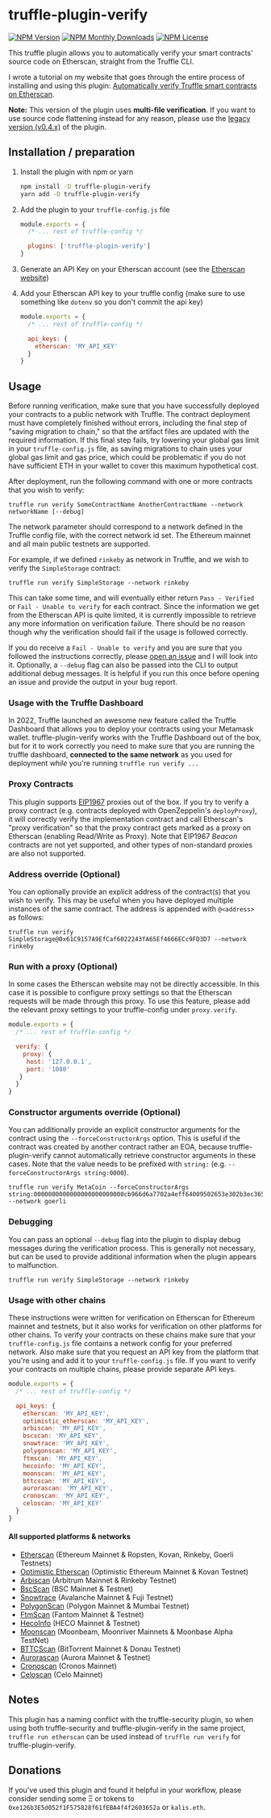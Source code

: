 # truffle-plugin-verify
[![NPM Version](https://img.shields.io/npm/v/truffle-plugin-verify.svg)](https://www.npmjs.com/package/truffle-plugin-verify)
[![NPM Monthly Downloads](https://img.shields.io/npm/dm/truffle-plugin-verify.svg)](https://www.npmjs.com/package/truffle-plugin-verify)
[![NPM License](https://img.shields.io/npm/l/truffle-assertions.svg)](https://www.npmjs.com/package/truffle-plugin-verify)

This truffle plugin allows you to automatically verify your smart contracts' source code on Etherscan, straight from the Truffle CLI.

I wrote a tutorial on my website that goes through the entire process of installing and using this plugin: [Automatically verify Truffle smart contracts on Etherscan](https://kalis.me/verify-truffle-smart-contracts-etherscan/).

**Note:** This version of the plugin uses **multi-file verification**. If you want to use source code flattening instead for any reason, please use the [legacy version (v0.4.x)](https://github.com/rkalis/truffle-plugin-verify/tree/legacy) of the plugin.

## Installation / preparation
1. Install the plugin with npm or yarn
   ```sh
   npm install -D truffle-plugin-verify
   yarn add -D truffle-plugin-verify
   ```
2. Add the plugin to your `truffle-config.js` file
   ```js
   module.exports = {
     /* ... rest of truffle-config */

     plugins: ['truffle-plugin-verify']
   }
   ```

3. Generate an API Key on your Etherscan account (see the [Etherscan website](https://etherscan.io/apis))
4. Add your Etherscan API key to your truffle config (make sure to use something like `dotenv` so you don't commit the api key)

   ```js
   module.exports = {
     /* ... rest of truffle-config */

     api_keys: {
       etherscan: 'MY_API_KEY'
     }
   }
   ```

## Usage
Before running verification, make sure that you have successfully deployed your contracts to a public network with Truffle. The contract deployment must have completely finished without errors, including the final step of "saving migration to chain," so that the artifact files are updated with the required information. If this final step fails, try lowering your global gas limit in your `truffle-config.js` file, as saving migrations to chain uses your global gas limit and gas price, which could be problematic if you do not have sufficient ETH in your wallet to cover this maximum hypothetical cost.

After deployment, run the following command with one or more contracts that you wish to verify:

```
truffle run verify SomeContractName AnotherContractName --network networkName [--debug]
```

The network parameter should correspond to a network defined in the Truffle config file, with the correct network id set. The Ethereum mainnet and all main public testnets are supported.

For example, if we defined `rinkeby` as network in Truffle, and we wish to verify the `SimpleStorage` contract:

```
truffle run verify SimpleStorage --network rinkeby
```

This can take some time, and will eventually either return `Pass - Verified` or `Fail - Unable to verify` for each contract. Since the information we get from the Etherscan API is quite limited, it is currently impossible to retrieve any more information on verification failure. There should be no reason though why the verification should fail if the usage is followed correctly.

If you do receive a `Fail - Unable to verify` and you are sure that you followed the instructions correctly, please [open an issue](/issues/new) and I will look into it. Optionally, a `--debug` flag can also be passed into the CLI to output additional debug messages. It is helpful if you run this once before opening an issue and provide the output in your bug report.

### Usage with the Truffle Dashboard
In 2022, Truffle launched an awesome new feature called the Truffle Dashboard that allows you to deploy your contracts using your Metamask wallet. truffle-plugin-verify works with the Truffle Dashboard out of the box, but for it to work correctly you need to make sure that you are running the truffle dashboard, **connected to the same network** as you used for deployment *while* you're running `truffle run verify ...`

### Proxy Contracts
This plugin supports [EIP1967](https://eips.ethereum.org/EIPS/eip-1967) proxies out of the box. If you try to verify a proxy contract (e.g. contracts deployed with OpenZeppelin's `deployProxy`), it will correctly verify the implementation contract and call Etherscan's "proxy verification" so that the proxy contract gets marked as a proxy on Etherscan (enabling Read/Write as Proxy). Note that EIP1967 *Beacon* contracts are not yet supported, and other types of non-standard proxies are also not supported.

### Address override (Optional)
You can optionally provide an explicit address of the contract(s) that you wish to verify. This may be useful when you have deployed multiple instances of the same contract. The address is appended with `@<address>` as follows:

```
truffle run verify SimpleStorage@0x61C9157A9EfCaf6022243fA65Ef4666ECc9FD3D7 --network rinkeby
```

### Run with a proxy (Optional)
In some cases the Etherscan website may not be directly accessible. In this case it is possible to configure proxy settings so that the Etherscan requests will be made through this proxy. To use this feature, please add the relevant proxy settings to your truffle-config under `proxy.verify`.
   ```js
   module.exports = {
     /* ... rest of truffle-config */

     verify: {
       proxy: {
        host: '127.0.0.1',
        port: '1080'
      }
     }
   }
   ```

### Constructor arguments override (Optional)
You can additionally provide an explicit constructor arguments for the contract using the `--forceConstructorArgs` option. This is useful if the contract was created by another contract rather an EOA, because truffle-plugin-verify cannot automatically retrieve constructor arguments in these cases. Note that the value needs to be prefixed with `string:` (e.g. `--forceConstructorArgs string:0000`).

```
truffle run verify MetaCoin --forceConstructorArgs string:0000000000000000000000000cb966d6a7702a4eff64009502653e302b3ec365 --network goerli
```

### Debugging
You can pass an optional `--debug` flag into the plugin to display debug messages during the verification process. This is generally not necessary, but can be used to provide additional information when the plugin appears to malfunction.

```
truffle run verify SimpleStorage --network rinkeby
```

### Usage with other chains
These instructions were written for verification on Etherscan for Ethereum mainnet and testnets, but it also works for verification on other platforms for other chains. To verify your contracts on these chains make sure that your `truffle-config.js` file contains a network config for your preferred network. Also make sure that you request an API key from the platform that you're using and add it to your `truffle-config.js` file. If you want to verify your contracts on multiple chains, please provide separate API keys.

```js
module.exports = {
  /* ... rest of truffle-config */

  api_keys: {
    etherscan: 'MY_API_KEY',
    optimistic_etherscan: 'MY_API_KEY',
    arbiscan: 'MY_API_KEY',
    bscscan: 'MY_API_KEY',
    snowtrace: 'MY_API_KEY',
    polygonscan: 'MY_API_KEY',
    ftmscan: 'MY_API_KEY',
    hecoinfo: 'MY_API_KEY',
    moonscan: 'MY_API_KEY',
    bttcscan: 'MY_API_KEY',
    aurorascan: 'MY_API_KEY',
    cronoscan: 'MY_API_KEY',
    celoscan: 'MY_API_KEY'
  }
}
```

#### All supported platforms & networks
- [Etherscan](https://etherscan.io/) (Ethereum Mainnet & Ropsten, Kovan, Rinkeby, Goerli Testnets)
- [Optimistic Etherscan](https://optimistic.etherscan.io/) (Optimistic Ethereum Mainnet & Kovan Testnet)
- [Arbiscan](https://arbiscan.io) (Arbitrum Mainnet & Rinkeby Testnet)
- [BscScan](https://bscscan.com) (BSC Mainnet & Testnet)
- [Snowtrace](https://snowtrace.io/) (Avalanche Mainnet & Fuji Testnet)
- [PolygonScan](https://polygonscan.com) (Polygon Mainnet & Mumbai Testnet)
- [FtmScan](https://ftmscan.com) (Fantom Mainnet & Testnet)
- [HecoInfo](https://hecoinfo.com) (HECO Mainnet & Testnet)
- [Moonscan](https://moonscan.io/) (Moonbeam, Moonriver Mainnets & Moonbase Alpha TestNet)
- [BTTCScan](https://bttcscan.com/) (BitTorrent Mainnet & Donau Testnet)
- [Aurorascan](https://aurorascan.dev/) (Aurora Mainnet & Testnet)
- [Cronoscan](https://cronoscan.com) (Cronos Mainnet)
- [Celoscan](https://celoscan.xyz) (Celo Mainnet)

## Notes
This plugin has a naming conflict with the truffle-security plugin, so when using both truffle-security and truffle-plugin-verify in the same project, `truffle run etherscan` can be used instead of `truffle run verify` for truffle-plugin-verify.

## Donations
If you've used this plugin and found it helpful in your workflow, please consider sending some Ξ or tokens to `0xe126b3E5d052f1F575828f61fEBA4f4f2603652a` or `kalis.eth`.
